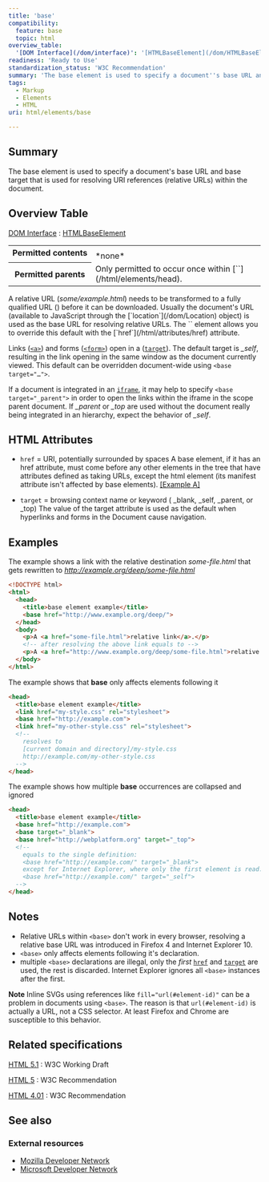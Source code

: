 ```yaml
---
title: 'base'
compatibility:
  feature: base
  topic: html
overview_table:
  '[DOM Interface](/dom/interface)': '[HTMLBaseElement](/dom/HTMLBaseElement)'
readiness: 'Ready to Use'
standardization_status: 'W3C Recommendation'
summary: 'The base element is used to specify a document''s base URL and base target that is used for resolving URI references (relative URLs) within the document.'
tags:
  - Markup
  - Elements
  - HTML
uri: html/elements/base

---
```

## Summary

The base element is used to specify a document's base URL and base target that is used for resolving URI references (relative URLs) within the document.

## Overview Table

[DOM Interface](/dom/interface)
:   [HTMLBaseElement](/dom/HTMLBaseElement)

<table class="wikitable">
<tr>
<th style="vertical-align: top" id="permitted-contents">
Permitted contents

</th>
<td style="vertical-align: top; padding-top: 10px">
*none*

</td>
</tr>
<tr>
<th id="permitted-parents">
Permitted parents

</th>
<td>
Only permitted to occur once within [`<head>`](/html/elements/head).

</td>
</tr>
</table>
A relative URL (<var>some/example.html</var>) needs to be transformed to a fully qualified URL (<var><http://example.org/some/example.html></var>) before it can be downloaded. Usually the document's URL (available to JavaScript through the [`location`](/dom/Location) object) is used as the base URL for resolving relative URLs. The `<base>` element allows you to override this default with the [`href`](/html/attributes/href) attribute.

Links ([`<a>`](/html/elements/a)) and forms ([`<form>`](/html/elements/form)) open in a ([`target`](/html/attributes/target)). The default target is <var>\_self</var>, resulting in the link opening in the same window as the document currently viewed. This default can be overridden document-wide using `<base target="…">`.

If a document is integrated in an [`iframe`](/html/elements/iframe), it may help to specify `<base target="_parent">` in order to open the links within the iframe in the scope parent document. If <var>\_parent</var> or <var>\_top</var> are used without the document really being integrated in an hierarchy, expect the behavior of <var>\_self</var>.

## HTML Attributes

-   `href` = URI, potentially surrounded by spaces
    A base element, if it has an href attribute, must come before any other elements in the tree that have attributes defined as taking URLs, except the html element (its manifest attribute isn't affected by base elements). [[Example A]](#Example_A)

-   `target` = browsing context name or keyword ( \_blank, \_self, \_parent, or \_top)
    The value of the target attribute is used as the default when hyperlinks and forms in the Document cause navigation.

## Examples

The example shows a link with the relative destination <var>some-file.html</var> that gets rewritten to <var><http://example.org/deep/some-file.html></var>

``` html
<!DOCTYPE html>
<html>
  <head>
    <title>base element example</title>
    <base href="http://www.example.org/deep/">
  </head>
  <body>
    <p>A <a href="some-file.html">relative link</a>.</p>
    <!-- after resolving the above link equals to -->
    <p>A <a href="http://www.example.org/deep/some-file.html">relative link</a>.</p>
  </body>
</html>
```

The example shows that **base** only affects elements following it

``` html
<head>
  <title>base element example</title>
  <link href="my-style.css" rel="stylesheet">
  <base href="http://example.com">
  <link href="my-other-style.css" rel="stylesheet">
  <!--
    resolves to
    [current domain and directory]/my-style.css
    http://example.com/my-other-style.css
  -->
</head>
```

The example shows how multiple **base** occurrences are collapsed and ignored

``` html
<head>
  <title>base element example</title>
  <base href="http://example.com">
  <base target="_blank">
  <base href="http://webplatform.org" target="_top">
  <!--
    equals to the single definition:
    <base href="http://example.com/" target="_blank">
    except for Internet Explorer, where only the first element is read:
    <base href="http://example.com/" target="_self">
  -->
</head>
```

## Notes

-   Relative URLs within `<base>` don't work in every browser, resolving a relative base URL was introduced in Firefox 4 and Internet Explorer 10.
-   `<base>` only affects elements following it's declaration.
-   multiple `<base>` declarations are illegal, only the *first* [`href`](/html/attributes/href) and [`target`](/html/attributes/target) are used, the rest is discarded. Internet Explorer ignores all `<base>` instances after the first.

**Note** Inline SVGs using references like `fill="url(#element-id)"` can be a problem in documents using `<base>`. The reason is that `url(#element-id)` is actually a URL, not a CSS selector. At least Firefox and Chrome are susceptible to this behavior.

## Related specifications

[HTML 5.1](http://www.w3.org/TR/html51/document-metadata.html#the-base-element)
:   W3C Working Draft

[HTML 5](http://www.w3.org/TR/html5/document-metadata.html#the-base-element)
:   W3C Recommendation

[HTML 4.01](http://www.w3.org/TR/html401/struct/links.html#edef-BASE)
:   W3C Recommendation

## See also

### External resources

-   [Mozilla Developer Network](https://developer.mozilla.org/en-US/docs/HTML/Element/base)
-   [Microsoft Developer Network](http://msdn.microsoft.com/en-us/library/ie/ms535191%28v=vs.85%29.aspx)
